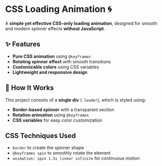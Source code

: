 <h1>CSS Loading Animation 🌀</h1>
<p>
  A <strong>simple yet effective CSS-only loading animation</strong>, designed for smooth and modern spinner effects <strong>without JavaScript</strong>.
</p>
<h2>✨ Features</h2>
<ul>
  <li>
    <strong>Pure CSS animation</strong> using <code>@keyframes</code>
  </li>
  <li>
    <strong>Rotating spinner effect</strong> with smooth transitions
  </li>
  <li>
    <strong>Customizable colors</strong> using CSS variables
  </li>
  <li>
    <strong>Lightweight and responsive design</strong>
  </li>
</ul>
<h2>🔧 How It Works</h2>
<p>
  This project consists of a <strong>single div</strong> (<code>.loader</code>), which is styled using:
</p>
<ul>
  <li>
    <strong>Border-based spinner</strong> with a transparent section
  </li>
  <li>
    <strong>Rotation animation</strong> using <code>@keyframes</code>
  </li>
  <li>
    <strong>CSS variables</strong> for easy color customization
  </li>
</ul>
<h2>CSS Techniques Used</h2>
<ul>
  <li>
    <code>border</code> to create the spinner shape
  </li>
  <li>
    <code>@keyframes spin</code> to smoothly rotate the element
  </li>
  <li>
    <code>animation: spin 1.5s linear infinite</code> for continuous motion
  </li>
</ul>
